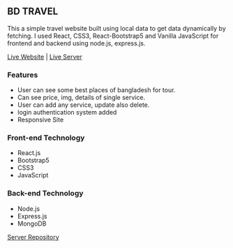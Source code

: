 ## BD TRAVEL

This a simple travel website built using local data to get data dynamically by fetching. I used React, CSS3, React-Bootstrap5 and Vanilla JavaScript for frontend and backend using node.js, express.js.

[Live Website](https://bd-travel-76167.web.app/) | [Live Server](https://doctors-portal-backend.herokuapp.com/)

### Features
* User can see some best places of bangladesh for tour.
* Can see price, img, details of single service.
* User can add  any service, update also delete.
* login authentication system added
* Responsive Site

### Front-end Technology  
* React.js
* Bootstrap5
* CSS3
* JavaScript

### Back-end Technology 
* Node.js
* Express.js
* MongoDB

[Server Repository](https://github.com/misbahmuib/bd-travel-server)
